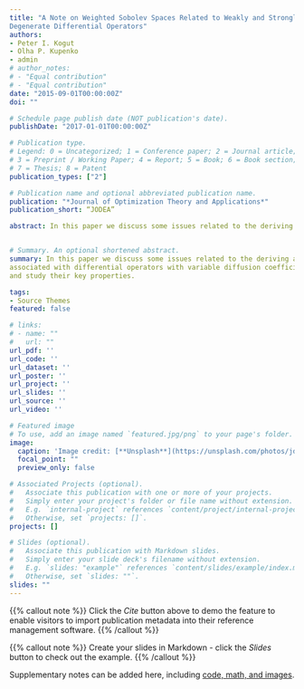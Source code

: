 ```yaml
---
title: "A Note on Weighted Sobolev Spaces Related to Weakly and StronglyDegenerate Differential Operators"
authors:
- Peter I. Kogut
- Olha P. Kupenko
- admin
# author_notes:
# - "Equal contribution"
# - "Equal contribution"
date: "2015-09-01T00:00:00Z"
doi: ""

# Schedule page publish date (NOT publication's date).
publishDate: "2017-01-01T00:00:00Z"

# Publication type.
# Legend: 0 = Uncategorized; 1 = Conference paper; 2 = Journal article;
# 3 = Preprint / Working Paper; 4 = Report; 5 = Book; 6 = Book section;
# 7 = Thesis; 8 = Patent
publication_types: ["2"]

# Publication name and optional abbreviated publication name.
publication: "*Journal of Optimization Theory and Applications*"
publication_short: “JODEA”

abstract: In this paper we discuss some issues related to the deriving and substantiation of Poincare’s inequality for a special class of weighted Sobolev spaces. A common feature of these spaces is that they can be naturally associated with differential operators with variable diffusion coefficients that are not uniformly elliptic. We give a classification of these spaces in 1D case basing on a measure of degeneracy of the corresponding weight coefficient and study their key properties.


# Summary. An optional shortened abstract.
summary: In this paper we discuss some issues related to the deriving and substantiation of Poincar ́e’s inequality for a special class of weighted Sobolev spaces. A common feature of these spaces is that they can be naturallyassociated with differential operators with variable diffusion coefficients that are not uniformly elliptic. We give a classification of these spaces in 1-D case basing on a measure of degeneracy of the corresponding weight coefficientand study their key properties.

tags:
- Source Themes
featured: false

# links:
# - name: ""
#   url: ""
url_pdf: ''
url_code: ''
url_dataset: ''
url_poster: ''
url_project: ''
url_slides: ''
url_source: ''
url_video: ''

# Featured image
# To use, add an image named `featured.jpg/png` to your page's folder. 
image:
  caption: 'Image credit: [**Unsplash**](https://unsplash.com/photos/jdD8gXaTZsc)'
  focal_point: ""
  preview_only: false

# Associated Projects (optional).
#   Associate this publication with one or more of your projects.
#   Simply enter your project's folder or file name without extension.
#   E.g. `internal-project` references `content/project/internal-project/index.md`.
#   Otherwise, set `projects: []`.
projects: []

# Slides (optional).
#   Associate this publication with Markdown slides.
#   Simply enter your slide deck's filename without extension.
#   E.g. `slides: "example"` references `content/slides/example/index.md`.
#   Otherwise, set `slides: ""`.
slides: ""
---
```


{{% callout note %}}
Click the *Cite* button above to demo the feature to enable visitors to import publication metadata into their reference management software.
{{% /callout %}}

{{% callout note %}}
Create your slides in Markdown - click the *Slides* button to check out the example.
{{% /callout %}}

Supplementary notes can be added here, including [code, math, and images](https://wowchemy.com/docs/writing-markdown-latex/).
